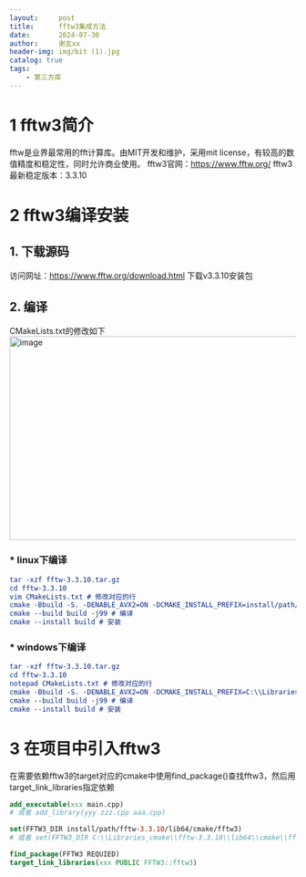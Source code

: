 ```yaml
---
layout:     post   				    
title:      fftw3集成方法		
date:       2024-07-30
author:     谢玄xx 						
header-img: img/bit (1).jpg 	
catalog: true 						
tags:								
    - 第三方库
---
```


# 1 fftw3简介
fftw是业界最常用的fft计算库。由MIT开发和维护，采用mit license，有较高的数值精度和稳定性，同时允许商业使用。
fftw3官网：https://www.fftw.org/
fftw3最新稳定版本：3.3.10

# 2 fftw3编译安装
## 1. 下载源码
访问网址：https://www.fftw.org/download.html
下载v3.3.10安装包
## 2. 编译
CMakeLists.txt的修改如下
<img width="785" height="357" alt="image" src="https://github.com/user-attachments/assets/b41293b5-746f-44c3-b610-193901aae43a" />

### * linux下编译
```CMake
tar -xzf fftw-3.3.10.tar.gz
cd fftw-3.3.10
vim CMakeLists.txt # 修改对应的行
cmake -Bbuild -S. -DENABLE_AVX2=ON -DCMAKE_INSTALL_PREFIX=install/path/fftw-3.3.10 # configure
cmake --build build -j99 # 编译
cmake --install build # 安装
```

### * windows下编译
```CMake
tar -xzf fftw-3.3.10.tar.gz
cd fftw-3.3.10
notepad CMakeLists.txt # 修改对应的行
cmake -Bbuild -S. -DENABLE_AVX2=ON -DCMAKE_INSTALL_PREFIX=C:\\Libraries_cmake\\fftw-3.3.10 # configure
cmake --build build -j99 # 编译
cmake --install build # 安装
```

# 3 在项目中引入fftw3
在需要依赖fftw3的target对应的cmake中使用find_package()查找fftw3，然后用target_link_libraries指定依赖
```CMake
add_executable(xxx main.cpp)
# 或者 add_library(yyy zzz.cpp aaa.cpp)

set(FFTW3_DIR install/path/fftw-3.3.10/lib64/cmake/fftw3)
# 或者 set(FFTW3_DIR C:\\Libraries_cmake\\fftw-3.3.10\\lib64\\cmake\\fftw3)

find_package(FFTW3 REQUIED)
target_link_libraries(xxx PUBLIC FFTW3::fftw3)
```
